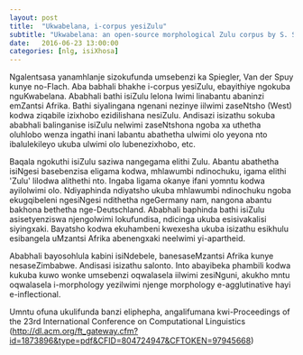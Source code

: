 ```yaml
---
layout: post
title:  "Ukwabelana, i-corpus yesiZulu"
subtitle: "Ukwabelana: an open-source morphological Zulu corpus by S. Spiegler, A. van der Spuy, P. A. Flach"
date:   2016-06-23 13:00:00
categories: [nlg, isiXhosa]
---
```


Ngalentsasa yanamhlanje sizokufunda umsebenzi ka Spiegler, Van der Spuy kunye no-Flach. Aba babhali bhakhe i-corpus yesiZulu, ebayithiye ngokuba nguKwabelana. Ababhali bathi isiZulu lelona lwimi linabantu abaninzi emZantsi Afrika. Bathi siyalingana ngenani nezinye iilwimi zaseNtsho (West) kodwa ziqabile izixhobo ezidilishana nesiZulu. Andisazi isizathu sokuba ababhali balinganise isiZulu nelwimi zaseNtshona ngoba xa uthetha oluhlobo wenza ingathi inani labantu abathetha ulwimi olo yeyona nto ibalulekileyo ukuba ulwimi olo lubenezixhobo, etc.

Baqala ngokuthi isiZulu saziwa nangegama elithi Zulu. Abantu abathetha isiNgesi basebenzisa eligama kodwa, mhlawumbi ndinochuku, igama elithi 'Zulu' lilodwa alithethi nto. Ingaba ligama okanye ifani yomntu kodwa ayilolwimi olo. Ndiyaphinda ndiyatsho ukuba mhlawumbi ndinochuku ngoba ekugqibeleni ngesiNgesi ndithetha ngeGermany nam, nangona abantu bakhona bethetha nge-Deutschland. Ababhali baphinda bathi isiZulu asisetyenziswa njengolwimi lokufundisa, ndicinga ukuba esisivakalisi siyingxaki. Bayatsho kodwa ekuhambeni kwexesha ukuba isizathu esikhulu esibangela uMzantsi Afrika abenengxaki neelwimi yi-apartheid.

Ababhali bayosohlula kabini isiNdebele, banesaseMzantsi Afrika kunye nesaseZimbabwe. Andisasi
isizathu salonto. Into abayibeka phambili kodwa kukuba kuwo wonke umsebenzi oqwalasela iilwimi zesiNguni, akukho mntu oqwalasela i-morphology yezilwimi njenge morphology e-agglutinative hayi e-inflectional.


Umntu ofuna ukulifunda banzi eliphepha, angalifumana kwi-Proceedings of the 23rd International Conference on Computational Linguistics (http://dl.acm.org/ft_gateway.cfm?id=1873896&type=pdf&CFID=804724947&CFTOKEN=97945668)